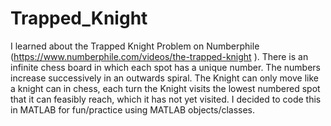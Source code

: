 # Trapped_Knight

I learned about the Trapped Knight Problem on Numberphile (https://www.numberphile.com/videos/the-trapped-knight ). There is an infinite chess board in which each spot has a unique number. The numbers increase successively in an outwards spiral. The Knight can only move like a knight can in chess, each turn the Knight visits the lowest numbered spot that it can feasibly reach, which it has not yet visited. I decided to code this in MATLAB for fun/practice using MATLAB objects/classes.
